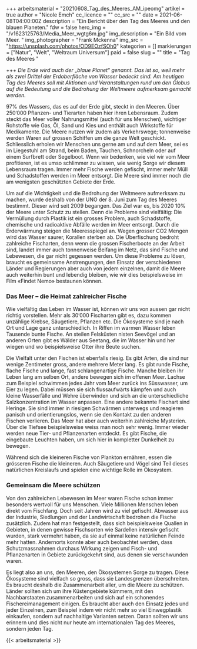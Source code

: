 +++
arbeitsmaterial = "20210608_Tag_des_Meeres_AM_ipeomg"
artikel = true
author = "Nicole Emch"
cc_licence = ""
cc_src = ""
date = 2021-06-08T04:00:00Z
description = "Ein Bericht über den Tag des Meeres und den blauen Planeten."
fdw = false
hero_img = "/v1623125763/Media_Meer_wgtg6m.jpg"
img_description = "Ein Bild vom Meer. "
img_photographer = "Frank Mckenna"
img_src = "https://unsplash.com/photos/OD9EOzfSOh0"
kategorien = []
markierungen = ["Natur", "Welt", "Weltraum Universum"]
paid = false
slug = ""
title = "Tag des Meeres "

+++
_Die Erde wird auch der „blaue Planet“ genannt. Das ist so, weil mehr als zwei Drittel der Erdoberfläche von Wasser bedeckt sind. Am heutigen Tag des Meeres soll mit Aktionen und Veranstaltungen rund um den Globus auf die Bedeutung und die Bedrohung der Weltmeere aufmerksam gemacht werden._

97% des Wassers, das es auf der Erde gibt, steckt in den Meeren. Über 250‘000 Pflanzen- und Tierarten haben hier ihren Lebensraum. Zudem steckt das Meer voller Nahrungsmittel (auch für uns Menschen), wichtiger Rohstoffe wie Gas, Öl, Sand und Kies und enthält auch Wirkstoffe für Medikamente. Die Meere nutzen wir zudem als Verkehrswege; tonnenweise werden Waren auf grossen Schiffen um die ganze Welt geschickt. Schliesslich erholen wir Menschen uns gerne am und auf dem Meer, sei es im Liegestuhl am Strand, beim Baden, Tauchen, Schnorcheln oder auf einem Surfbrett oder Segelboot. Wenn wir bedenken, wie viel wir vom Meer profitieren, ist es umso schlimmer zu wissen, wie wenig Sorge wir diesem Lebensraum tragen. Immer mehr Fische werden gefischt, immer mehr Müll und Schadstoffen werden im Meer entsorgt. Die Meere sind immer noch die am wenigsten geschützten Gebiete der Erde.

Um auf die Wichtigkeit und die Bedrohung der Weltmeere aufmerksam zu machen, wurde deshalb von der UNO der 8. Juni zum Tag des Meeres bestimmt. Dieser wird seit 2009 begangen. Das Ziel war es, bis 2020 10% der Meere unter Schutz zu stellen. Denn die Probleme sind vielfältig: Die Vermüllung durch Plastik ist ein grosses Problem, auch Schadstoffe, chemische und radioaktive Abfälle werden im Meer entsorgt. Durch die Erderwärmung steigen die Meeresspiegel an. Wegen grosser CO2 Mengen wird das Wasser saurer, Korallen sterben ab. Die Überfischung bedroht zahlreiche Fischarten, denn wenn die grossen Fischerboote an der Arbeit sind, landet immer auch tonnenweise Beifang im Netz, das sind Fische und Lebewesen, die gar nicht gegessen werden. Um diese Probleme zu lösen, braucht es gemeinsame Anstrengungen, den Einsatz der verschiedenen Länder und Regierungen aber auch von jedem einzelnen, damit die Meere auch weiterhin bunt und lebendig bleiben, wie wir dies beispielsweise im Film «Findet Nemo» bestaunen können.

### Das Meer – die Heimat zahlreicher Fische

Wie vielfältig das Leben im Wasser ist, können wir uns von aussen gar nicht richtig vorstellen. Mehr als 30‘000 Fischarten gibt es, dazu kommen unzählige Krebse, Säugetiere, Pflanzen etc. Die Ökosysteme sind je nach Ort und Lage ganz unterschiedlich. In Riffen im warmen Wasser leben Tausende bunte Fische. An steilen Felsküsten nisten Seevögel und an anderen Orten gibt es Wälder aus Seetang, die im Wasser hin und her wiegen und wo beispielsweise Otter ihre Beute suchen.

Die Vielfalt unter den Fischen ist ebenfalls riesig. Es gibt Arten, die sind nur wenige Zentimeter gross, andere mehrere Meter lang. Es gibt runde Fische, flache Fische und lange, fast schlangenartige Fische. Manche bleiben ihr Leben lang am selben Ort, andere bewegen sich im offenen Meer. Lachse zum Beispiel schwimmen jedes Jahr vom Meer zurück ins Süsswasser, um Eier zu legen. Dabei müssen sie sich flussaufwärts kämpfen und auch kleine Wasserfälle und Wehre überwinden und sich an die unterschiedliche Salzkonzentration im Wasser anpassen. Eine andere bekannte Fischart sind Heringe. Sie sind immer in riesigen Schwärmen unterwegs und reagieren panisch und orientierungslos, wenn sie den Kontakt zu den anderen Fischen verlieren. Das Meer hat aber auch weiterhin zahlreiche Mysterien. Über die Tiefsee beispielsweise weiss man noch sehr wenig. Immer wieder werden neue Tier- und Pflanzenarten entdeckt. Es gibt Fische, die eingebaute Leuchten haben, um sich hier in kompletter Dunkelheit zu bewegen.

Während sich die kleineren Fische von Plankton ernähren, essen die grösseren Fische die kleineren. Auch Säugetiere und Vögel sind Teil dieses natürlichen Kreislaufs und spielen eine wichtige Rolle im Ökosystem.

### Gemeinsam die Meere schützen

Von den zahlreichen Lebewesen im Meer waren Fische schon immer besonders wertvoll für uns Menschen. Viele Millionen Menschen leben direkt vom Fischfang. Doch seit Jahren wird zu viel gefischt. Abwasser aus der Industrie, Siedlungen und der Landwirtschaft bedrohen die Fische zusätzlich. Zudem hat man festgestellt, dass sich beispielsweise Quallen in Gebieten, in denen gewisse Fischsorten wie Sardellen intensiv gefischt wurden, stark vermehrt haben, da sie auf einmal keine natürlichen Feinde mehr hatten. Andernorts konnte aber auch beobachtet werden, dass Schutzmassnahmen durchaus Wirkung zeigen und Fisch- und Pflanzenarten in Gebiete zurückgekehrt sind, aus denen sie verschwunden waren.

Es liegt also an uns, den Meeren, den Ökosystemen Sorge zu tragen. Diese Ökosysteme sind vielfach so gross, dass sie Landesgrenzen überschreiten. Es braucht deshalb die Zusammenarbeit aller, um die Meere zu schützen. Länder sollten sich um ihre Küstengebiete kümmern, mit den Nachbarstaaten zusammenarbeiten und sich auf ein schonendes Fischereimanagement einigen. Es braucht aber auch den Einsatz jedes und jeder Einzelnen, zum Beispiel indem wir nicht mehr so viel Einwegplastik einkaufen, sondern auf nachhaltige Varianten setzen. Daran sollten wir uns erinnern und dies nicht nur heute am internationalen Tag des Meeres, sondern jeden Tag.




{{< arbeitsmaterial >}}

